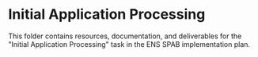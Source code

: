 # Initial Application Processing

This folder contains resources, documentation, and deliverables for the "Initial Application Processing" task in the ENS SPAB implementation plan.

